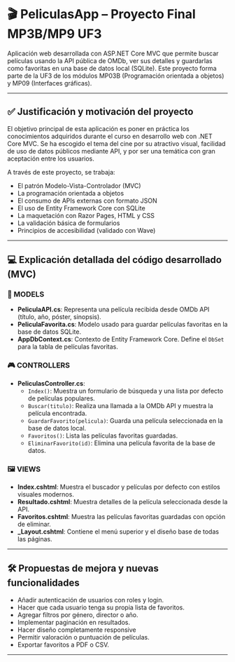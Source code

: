 # 🎬 PeliculasApp – Proyecto Final MP3B/MP9 UF3

Aplicación web desarrollada con ASP.NET Core MVC que permite buscar películas usando la API pública de OMDb, ver sus detalles y guardarlas como favoritas en una base de datos local (SQLite). Este proyecto forma parte de la UF3 de los módulos MP03B (Programación orientada a objetos) y MP09 (Interfaces gráficas).

---

## ✅ Justificación y motivación del proyecto

El objetivo principal de esta aplicación es poner en práctica los conocimientos adquiridos durante el curso en desarrollo web con .NET Core MVC. Se ha escogido el tema del cine por su atractivo visual, facilidad de uso de datos públicos mediante API, y por ser una temática con gran aceptación entre los usuarios.

A través de este proyecto, se trabaja:

- El patrón Modelo-Vista-Controlador (MVC)
- La programación orientada a objetos
- El consumo de APIs externas con formato JSON
- El uso de Entity Framework Core con SQLite
- La maquetación con Razor Pages, HTML y CSS
- La validación básica de formularios
- Principios de accesibilidad (validado con Wave)

---

## 💻 Explicación detallada del código desarrollado (MVC)

### 📁 MODELS

- **PeliculaAPI.cs**: Representa una película recibida desde OMDb API (título, año, póster, sinopsis).
- **PeliculaFavorita.cs**: Modelo usado para guardar películas favoritas en la base de datos SQLite.
- **AppDbContext.cs**: Contexto de Entity Framework Core. Define el `DbSet` para la tabla de películas favoritas.

### 🎮 CONTROLLERS

- **PeliculasController.cs**:
  - `Index()`: Muestra un formulario de búsqueda y una lista por defecto de películas populares.
  - `Buscar(titulo)`: Realiza una llamada a la OMDb API y muestra la película encontrada.
  - `GuardarFavorito(pelicula)`: Guarda una película seleccionada en la base de datos local.
  - `Favoritos()`: Lista las películas favoritas guardadas.
  - `EliminarFavorito(id)`: Elimina una película favorita de la base de datos.

### 🖼️ VIEWS

- **Index.cshtml**: Muestra el buscador y películas por defecto con estilos visuales modernos.
- **Resultado.cshtml**: Muestra detalles de la película seleccionada desde la API.
- **Favoritos.cshtml**: Muestra las películas favoritas guardadas con opción de eliminar.
- **_Layout.cshtml**: Contiene el menú superior y el diseño base de todas las páginas.

---

## 🛠️ Propuestas de mejora y nuevas funcionalidades

- Añadir autenticación de usuarios con roles y login.
- Hacer que cada usuario tenga su propia lista de favoritos.
- Agregar filtros por género, director o año.
- Implementar paginación en resultados.
- Hacer diseño completamente responsive
- Permitir valoración o puntuación de películas.
- Exportar favoritos a PDF o CSV.

---
